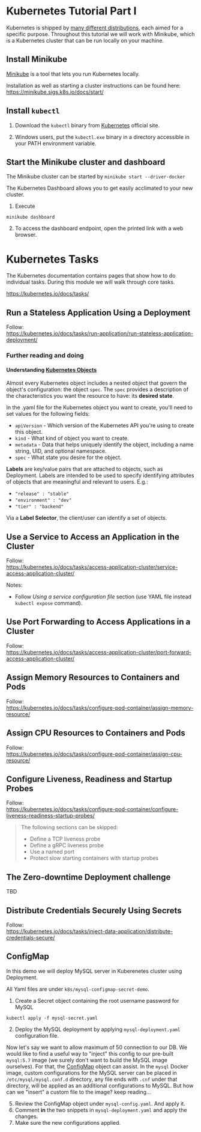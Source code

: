 # Kubernetes Tutorial Part I

Kubernetes is shipped by [many different distributions](https://nubenetes.com/matrix-table/#), each aimed for a specific purpose. Throughout this tutorial we will work with Minikube, which is a Kubernetes cluster that can be run locally on your machine.  

## Install Minikube

[Minikube](https://kubernetes.io/docs/tasks/tools/#minikube) is a tool that lets you run Kubernetes locally.

Installation as well as starting a cluster instructions can be found here: https://minikube.sigs.k8s.io/docs/start/


## Install `kubectl`

1. Download the `kubectl` binary from [Kubernetes](https://kubernetes.io/docs/tasks/tools/install-kubectl-windows/#install-kubectl-binary-with-curl-on-windows) official site.

2. Windows users, put the `kubectl.exe` binary in a directory accessible in your PATH environment variable.

## Start the Minikube cluster and dashboard

The Minikube cluster can be started by `minikube start --driver-docker`

The Kubernetes Dashboard allows you to get easily acclimated to your new cluster.

1. Execute
```shell
minikube dashboard
```

2. To access the dashboard endpoint, open the printed link with a web browser.

# Kubernetes Tasks

The Kubernetes documentation contains pages that show how to do individual tasks.
During this module we will walk through core tasks. 

https://kubernetes.io/docs/tasks/

## Run a Stateless Application Using a Deployment

Follow:    
https://kubernetes.io/docs/tasks/run-application/run-stateless-application-deployment/

### Further reading and doing

#### Understanding [Kubernetes Objects](https://kubernetes.io/docs/concepts/overview/working-with-objects/kubernetes-objects/)

Almost every Kubernetes object includes a nested object that govern the object's configuration: the object `spec`.
The `spec` provides a description of the characteristics you want the resource to have: its **desired state**.

In the .yaml file for the Kubernetes object you want to create, you'll need to set values for the following fields:

- `apiVersion` - Which version of the Kubernetes API you're using to create this object.
- `kind` - What kind of object you want to create.
- `metadata` - Data that helps uniquely identify the object, including a name string, UID, and optional namespace.
- `spec` - What state you desire for the object.

**Labels** are key/value pairs that are attached to objects, such as Deployment.
Labels are intended to be used to specify identifying attributes of objects that are meaningful and relevant to users. E.g.:

- `"release" : "stable"`
- `"environment" : "dev"`
- `"tier" : "backend"`

Via a **Label Selector**, the client/user can identify a set of objects. 

## Use a Service to Access an Application in the Cluster

Follow:   
https://kubernetes.io/docs/tasks/access-application-cluster/service-access-application-cluster/

Notes: 

- Follow _Using a service configuration file_ section (use YAML file instead `kubectl expose` command).


## Use Port Forwarding to Access Applications in a Cluster

Follow:    
https://kubernetes.io/docs/tasks/access-application-cluster/port-forward-access-application-cluster/


## Assign Memory Resources to Containers and Pods

Follow:    
https://kubernetes.io/docs/tasks/configure-pod-container/assign-memory-resource/


## Assign CPU Resources to Containers and Pods

Follow:    
https://kubernetes.io/docs/tasks/configure-pod-container/assign-cpu-resource/


## Configure Liveness, Readiness and Startup Probes

Follow:     
https://kubernetes.io/docs/tasks/configure-pod-container/configure-liveness-readiness-startup-probes/

> The following sections can be skipped:  
> - Define a TCP liveness probe
> - Define a gRPC liveness probe
> - Use a named port
> - Protect slow starting containers with startup probes


## The Zero-downtime Deployment challenge

TBD

## Distribute Credentials Securely Using Secrets

Follow:     
https://kubernetes.io/docs/tasks/inject-data-application/distribute-credentials-secure/


## ConfigMap

In this demo we will deploy MySQL server in Kuberenetes cluster using Deployment.

All Yaml files are under `k8s/mysql-configmap-secret-demo`.


1. Create a Secret object containing the root username password for MySQL

`kubectl apply -f mysql-secret.yaml`

2. Deploy the MySQL deployment by applying `mysql-deployment.yaml` configuration file.

Now let's say we want to allow maximum of 50 connection to our DB. We would like to find a useful way to "inject" this config to our pre-built `mysql:5.7` image (we surely don't want to build the MySQL image ourselves).
For that, the [ConfigMap](https://kubernetes.io/docs/concepts/configuration/configmap/) object can assist.
In the `mysql` Docker image, custom configurations for the MySQL server can be placed in `/etc/mysql/mysql.conf.d` directory, any file ends with `.cnf` under that directory, will be applied as an additional configurations to MySQL. But how can we "insert" a custom file to the image? keep reading...

5. Review the ConfigMap object under `mysql-config.yaml`. And apply it.
6. Comment **in** the two snippets in `mysql-deployment.yaml` and apply the changes.
7. Make sure the new configurations applied.




